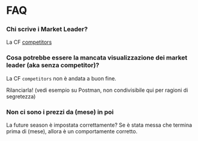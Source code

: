 # FAQ

### Chi scrive i Market Leader?
La CF [competitors](https://console.cloud.google.com/functions/details/europe-west1/competitors?env=gen2&inv=1&invt=AbnCCA&project=brainy-v2&tab=logs)


### Cosa potrebbe essere la mancata visualizzazione dei market leader (aka senza competitor)?

La CF `competitors` non è andata a buon fine.

Rilanciarla! (vedi esempio su Postman, non condivisibile qui per ragioni di segretezza)


### Non ci sono i prezzi da (mese) in poi

La future season è impostata correttamente? Se è stata messa che termina prima di (mese), allora è un comportamente corretto.

